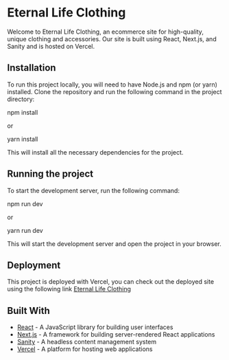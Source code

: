 # Eternal Life Clothing

Welcome to Eternal Life Clothing, an ecommerce site for high-quality, unique clothing and accessories. Our site is built using React, Next.js, and Sanity and is hosted on Vercel.

## Installation

To run this project locally, you will need to have Node.js and npm (or yarn) installed. Clone the repository and run the following command in the project directory:

npm install

or

yarn install

This will install all the necessary dependencies for the project.

## Running the project

To start the development server, run the following command:

npm run dev

or 

yarn run dev

This will start the development server and open the project in your browser.

## Deployment

This project is deployed with Vercel, you can check out the deployed site using the following link [Eternal Life Clothing](https://eternal-life-clothing-mhnq.vercel.app)


## Built With

- [React](https://reactjs.org/) - A JavaScript library for building user interfaces
- [Next.js](https://nextjs.org/) - A framework for building server-rendered React applications
- [Sanity](https://www.sanity.io/) - A headless content management system
- [Vercel](https://vercel.com/) - A platform for hosting web applications
